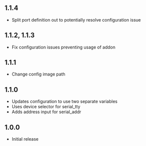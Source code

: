 <!-- https://developers.home-assistant.io/docs/add-ons/presentation#keeping-a-changelog -->

## 1.1.4

- Split port definition out to potentially resolve configuration issue

## 1.1.2, 1.1.3

- Fix configuration issues preventing usage of addon

## 1.1.1

- Change config image path

## 1.1.0

- Updates configuration to use two separate variables
- Uses device selector for serial_tty
- Adds address input for serial_addr

## 1.0.0

- Initial release

